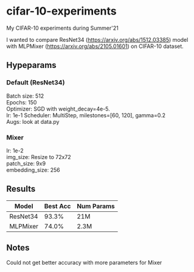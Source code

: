 # cifar-10-experiments
My CIFAR-10 experiments during Summer'21 

I wanted to compare ResNet34 (https://arxiv.org/abs/1512.03385) model with MLPMixer (https://arxiv.org/abs/2105.01601) on CIFAR-10 dataset.

## Hypeparams
### Default (ResNet34)
Batch size: 512  
Epochs: 150  
Optimizer: SGD with weight_decay=4e-5.  
lr: 1e-1 
Scheduler: MultiStep, milestones=[60, 120], gamma=0.2  
Augs: look at data.py

### Mixer
lr: 1e-2  
img_size: Resize to 72x72  
patch_size: 9x9  
embedding_size: 256



## Results

| Model      | Best Acc | Num Params |
| ----------- | ----------|--------|
| ResNet34      | 93.3%   | 21M   |
| MLPMixer   | 74.0%      |  2.3M |

## Notes 
Could not get better accuracy with more parameters for Mixer
